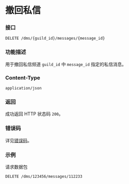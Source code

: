 # 撤回私信

### 接口

`DELETE /dms/{guild_id}/messages/{message_id}`

### 功能描述

用于撤回私信频道 `guild_id` 中 `message_id` 指定的私信消息。

### Content-Type

`application/json`

### 返回

成功返回 HTTP 状态码 `200`。

### 错误码

详见[错误码](../error/error.md)。

### 示例

请求数据包

```http
DELETE /dms/123456/messages/112233
```
